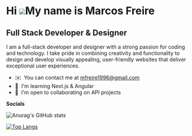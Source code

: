 Hi ![](https://user-images.githubusercontent.com/18350557/176309783-0785949b-9127-417c-8b55-ab5a4333674e.gif)My name is Marcos Freire
=====================================================================================================================================

Full Stack Developer & Designer
-------------------------------

I am a full-stack developer and designer with a strong passion for coding and technology. I take pride in combining creativity and functionality to design and develop visually appealing, user-friendly websites that deliver exceptional user experiences.

*   ✉️  You can contact me at [mfreire1996@gmail.com](mailto:mfreire1996@gmail.com)
*   🧠  I'm learning Next.js & Angular
*   🤝  I'm open to collaborating on API projects

**Socials**


![Anurag's GitHub stats](https://github-readme-stats.vercel.app/api?username=mfreire1996&show_icons=true)

[![Top Langs](https://github-readme-stats.vercel.app/api/top-langs/?username=mfreire1996&layout=donut)](https://github.com/mfreire1996/github-readme-stats)
